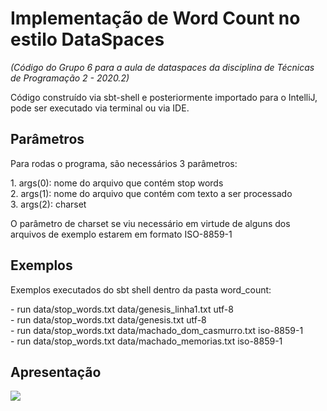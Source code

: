 # Implementação de Word Count no estilo DataSpaces
*(Código do Grupo 6 para a aula de dataspaces da disciplina de Técnicas de Programação 2 - 2020.2)*
<p>Código construído via sbt-shell e posteriormente importado para o IntelliJ, pode ser executado via terminal ou via IDE.</p>

## Parâmetros
<p>Para rodas o programa, são necessários 3 parâmetros:</p>
1. args(0): nome do arquivo que contém stop words<br />
2. args(1): nome do arquivo que contém com texto a ser processado<br />
3. args(2): charset<br />

<p>O parâmetro de charset se viu necessário em virtude de alguns dos arquivos de exemplo estarem em formato ISO-8859-1</p>

## Exemplos
<p>Exemplos executados do sbt shell dentro da pasta word_count:</p>
- run data/stop_words.txt data/genesis_linha1.txt utf-8<br />
- run data/stop_words.txt data/genesis.txt utf-8<br />
- run data/stop_words.txt data/machado_dom_casmurro.txt iso-8859-1<br />
- run data/stop_words.txt data/machado_memorias.txt iso-8859-1<br />

## Apresentação
![](https://onedrive.live.com/view.aspx?resid=1221CCC649E22A70!8763&ithint=file%2Cpptx&authkey=!AIOvWdITGT2RTgc)
